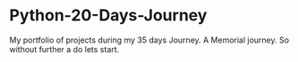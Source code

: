 # Python-20-Days-Journey
My portfolio of projects during my 35 days Journey.
A Memorial journey. So without further a do lets start.
